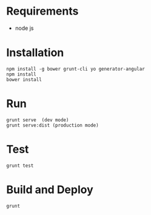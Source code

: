 
# Requirements

* node js

# Installation
 ```
npm install -g bower grunt-cli yo generator-angular
npm install
bower install
```
# Run
```
grunt serve  (dev mode)
grunt serve:dist (production mode)
```
# Test
```
grunt test
```

# Build and Deploy
```
grunt
```
